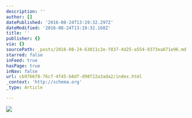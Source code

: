 ```yaml
---
description: ''
author: []
datePublished: '2016-08-24T13:19:32.297Z'
dateModified: '2016-08-24T13:19:32.168Z'
title: ''
publisher: {}
via: {}
sourcePath: _posts/2016-08-24-63011c2e-f837-4d25-a554-9373ea871e96.md
starred: false
inFeed: true
hasPage: true
inNav: false
url: cb9766f8-76cf-4f45-b8df-d98f22a3ada2/index.html
_context: 'http://schema.org'
_type: Article

---
```

![](https://the-grid-user-content.s3-us-west-2.amazonaws.com/7162aa37-104d-4394-bc09-6c0b40d40293.jpg)